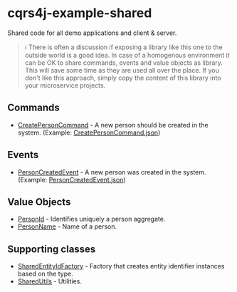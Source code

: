 # cqrs4j-example-shared
Shared code for all demo applications and client &amp; server.

> :information_source: There is often a discussion if exposing a library like this one to the outside world is a good idea. In case of a homogenous environment it can be OK to share commands, events and value objects as library. This will save some time as they are used all over the place. If you don't like this approach, simply copy the content of this library into your microservice projects.

## Commands
- [CreatePersonCommand](src/main/java/org/fuin/cqrs4j/example/shared/CreatePersonCommand.java) - A new person should be created in the system. (Example: [CreatePersonCommand.json](src/test/resources/commands/CreatePersonCommand.json))

## Events
- [PersonCreatedEvent](src/main/java/org/fuin/cqrs4j/example/shared/PersonCreatedEvent.java) - A new person was created in the system. (Example: [PersonCreatedEvent.json](src/test/resources/events/PersonCreatedEvent.json))

## Value Objects
- [PersonId](src/main/java/org/fuin/cqrs4j/example/shared/PersonId.java) - Identifies uniquely a person aggregate.
- [PersonName](src/main/java/org/fuin/cqrs4j/example/shared/PersonName.java) - Name of a person.

## Supporting classes
- [SharedEntityIdFactory](src/main/java/org/fuin/cqrs4j/example/shared/SharedEntityIdFactory.java) - Factory that creates entity identifier instances based on the type.
- [SharedUtils](src/main/java/org/fuin/cqrs4j/example/shared/SharedUtils.java) - Utilities.

